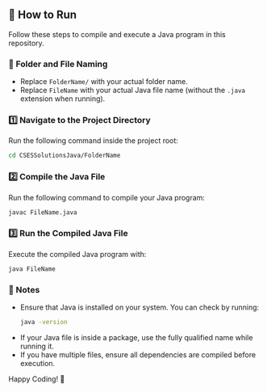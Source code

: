 ## 🚀 How to Run

Follow these steps to compile and execute a Java program in this repository.

### **📁 Folder and File Naming**
- Replace `FolderName/` with your actual folder name.
- Replace `FileName` with your actual Java file name (without the `.java` extension when running).

### **1️⃣ Navigate to the Project Directory**
Run the following command inside the project root:

```sh
cd CSESSolutionsJava/FolderName
```

### **2️⃣ Compile the Java File**
Run the following command to compile your Java program:

```sh
javac FileName.java  
```

### **3️⃣ Run the Compiled Java File**
Execute the compiled Java program with:

```sh
java FileName
```

### **🔹 Notes**
- Ensure that Java is installed on your system. You can check by running:
  ```sh
  java -version
  ```
- If your Java file is inside a package, use the fully qualified name while running it.
- If you have multiple files, ensure all dependencies are compiled before execution.

Happy Coding! 🚀
